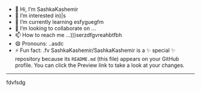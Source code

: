 - 👋 Hi, I’m SashkaKashemir
- 👀 I’m interested in)|s
- 🌱 I’m currently learning esfyguegfm
- 💞️ I’m looking to collaborate on ...
- 📫 How to reach me ...)))serzdfgvreahbtfbh
- 😄 Pronouns: ..asdc
- ⚡ Fun fact: .fv
SashkaKashemir/SashkaKashemir is a ✨ special ✨ repository because its `README.md` (this file) appears on your GitHub profile.
You can click the Preview link to take a look at your changes.
---
fdvfsdg
